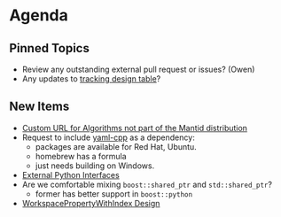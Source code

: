 Agenda
======

Pinned Topics
-------------
* Review any outstanding external pull request or issues? (Owen)
* Any updates to [tracking design table](https://github.com/mantidproject/documents/blob/master/Project-Management/TechnicalSteeringCommittee/reports/TSC-TrackingDesignProposals.md)?

New Items
---------
- [Custom URL for Algorithms not part of the Mantid distribution](https://github.com/mantidproject/documents/pull/41/files)
- Request to include [yaml-cpp](https://github.com/jbeder/yaml-cpp) as a dependency:
  * packages are available for Red Hat, Ubuntu.
  * homebrew has a formula
  * just needs building on Windows.
- [External Python Interfaces](https://github.com/mantidproject/documents/pull/40)
- Are we comfortable mixing `boost::shared_ptr` and `std::shared_ptr`?
  - former has better support in `boost::python`
- [WorkspacePropertyWithIndex Design](https://github.com/mantidproject/documents/pull/42)
